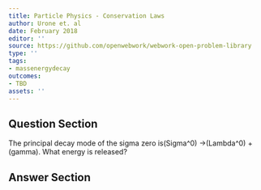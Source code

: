 ```yaml
---
title: Particle Physics - Conservation Laws
author: Urone et. al
date: February 2018
editor: ''
source: https://github.com/openwebwork/webwork-open-problem-library
type: ''
tags:
- massenergydecay
outcomes:
- TBD
assets: ''
---
```


## Question Section 

The principal decay mode of the sigma zero is(Sigma^0) &#8594;(Lambda^0) +(gamma). 
What energy is released?



## Answer Section

